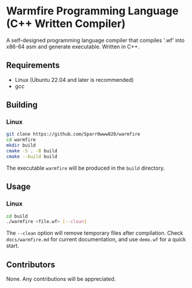 # Warmfire Programming Language (C++ Written Compiler)
 A self-designed programming language compiler that compiles '.wf' into x86-64 asm and generate executable. Written in C++.

## Requirements
- Linux (Ubuntu 22.04 and later is recommended)
- gcc

## Building
### Linux
```bash
git clone https://github.com/Sparr0www820/warmfire
cd warmfire
mkdir build
cmake -S . -B build
cmake --build build
```
The executable `warmfire` will be produced in the `build` directory.

## Usage
### Linux
```bash
cd build
./warmfire <file.wf> [--clean]
```
The `--clean` option will remove temporary files after compilation. Check `docs/warmfire.md` for current documentation, and use `demo.wf` for a quick start.

## Contributors
None. Any contributions will be appreciated.
